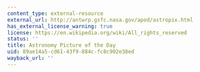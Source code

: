 ```yaml
---
content_type: external-resource
external_url: http://antwrp.gsfc.nasa.gov/apod/astropix.html
has_external_license_warning: true
license: https://en.wikipedia.org/wiki/All_rights_reserved
status: ''
title: Astronomy Picture of the Day
uid: 89ae14a5-cd61-43f9-884c-fc8c902e38ed
wayback_url: ''
---
```

